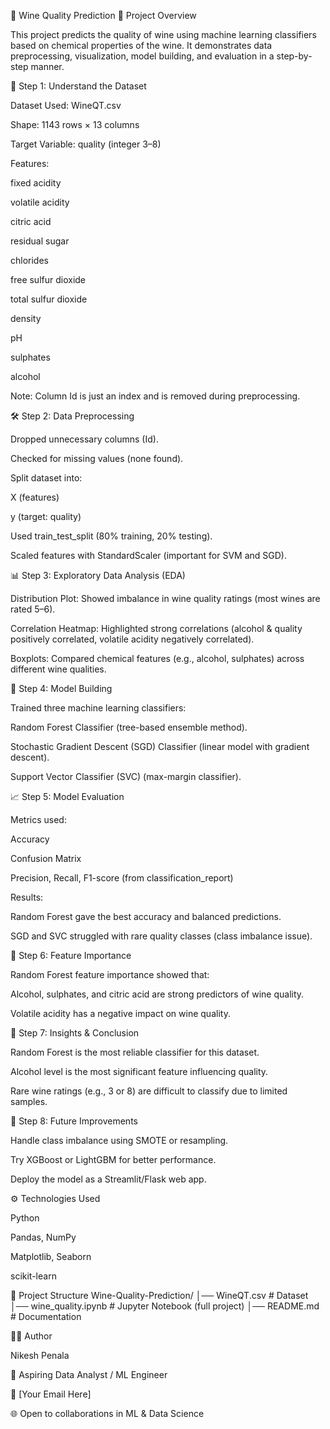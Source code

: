 🍷 Wine Quality Prediction
📌 Project Overview

This project predicts the quality of wine using machine learning classifiers based on chemical properties of the wine. It demonstrates data preprocessing, visualization, model building, and evaluation in a step-by-step manner.

🔎 Step 1: Understand the Dataset

Dataset Used: WineQT.csv

Shape: 1143 rows × 13 columns

Target Variable: quality (integer 3–8)

Features:

fixed acidity

volatile acidity

citric acid

residual sugar

chlorides

free sulfur dioxide

total sulfur dioxide

density

pH

sulphates

alcohol

Note: Column Id is just an index and is removed during preprocessing.

🛠️ Step 2: Data Preprocessing

Dropped unnecessary columns (Id).

Checked for missing values (none found).

Split dataset into:

X (features)

y (target: quality)

Used train_test_split (80% training, 20% testing).

Scaled features with StandardScaler (important for SVM and SGD).

📊 Step 3: Exploratory Data Analysis (EDA)

Distribution Plot: Showed imbalance in wine quality ratings (most wines are rated 5–6).

Correlation Heatmap: Highlighted strong correlations (alcohol & quality positively correlated, volatile acidity negatively correlated).

Boxplots: Compared chemical features (e.g., alcohol, sulphates) across different wine qualities.

🤖 Step 4: Model Building

Trained three machine learning classifiers:

Random Forest Classifier (tree-based ensemble method).

Stochastic Gradient Descent (SGD) Classifier (linear model with gradient descent).

Support Vector Classifier (SVC) (max-margin classifier).

📈 Step 5: Model Evaluation

Metrics used:

Accuracy

Confusion Matrix

Precision, Recall, F1-score (from classification_report)

Results:

Random Forest gave the best accuracy and balanced predictions.

SGD and SVC struggled with rare quality classes (class imbalance issue).

🔑 Step 6: Feature Importance

Random Forest feature importance showed that:

Alcohol, sulphates, and citric acid are strong predictors of wine quality.

Volatile acidity has a negative impact on wine quality.

🚀 Step 7: Insights & Conclusion

Random Forest is the most reliable classifier for this dataset.

Alcohol level is the most significant feature influencing quality.

Rare wine ratings (e.g., 3 or 8) are difficult to classify due to limited samples.

🧩 Step 8: Future Improvements

Handle class imbalance using SMOTE or resampling.

Try XGBoost or LightGBM for better performance.

Deploy the model as a Streamlit/Flask web app.

⚙️ Technologies Used

Python

Pandas, NumPy

Matplotlib, Seaborn

scikit-learn

📂 Project Structure
Wine-Quality-Prediction/
│── WineQT.csv               # Dataset
│── wine_quality.ipynb       # Jupyter Notebook (full project)
│── README.md                # Documentation

👨‍💻 Author

Nikesh Penala

💼 Aspiring Data Analyst / ML Engineer

📧 [Your Email Here]

🌐 Open to collaborations in ML & Data Science
